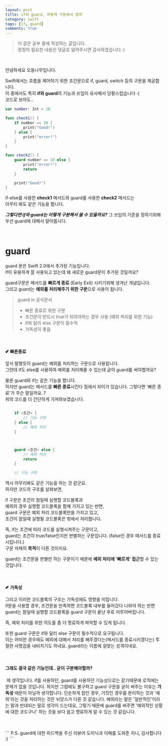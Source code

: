 ```yaml
---
layout: post
title: if와 guard, 어떻게 구분해서 쓸까
category: swift
tags: [if, guard]
comments: true
---
```



>이 글은 공부 중에 작성하는 글입니다.    
정정이 필요한 내용은 댓글로 알려주시면 감사하겠습니다 :)

<br>

안녕하세요 오동나무입니다.  <br>



Swift에서는 흐름을 제어하기 위한 조건문으로 if, guard, switch 등의 구문을 제공합니다.    
이 중에서도 특히 **if와 guard**의 기능과 쓰임이 유사해서 당황스럽습니다 :(    
코드로 보아도..  <br>

 ```swift
 var number: Int = 10

 func check1() {
     if number == 10 {
         print("Good!")
     } else {
         print("error!")
     }
 }

 func check2() {
     guard number == 10 else {
         print("error!")
         return
     }

     print("Good!")
 }
 ```     


if-else를 사용한 **check1** 메서드와 guard를 사용한 **check2** 메서드는      
아무리 봐도 같은 기능을 합니다.     <br>

***그렇다면 if와 guard는 어떻게 구분해서 쓸 수 있을까요?***
그 쓰임의 기준을 정하기위해 우선 guard에 대해서 알아봅시다.


<br>

# guard

guard 문은 Swift 2.0에서 추가된 기능입니다.    
if이 유용하게 잘 사용되고 있는데 왜 새로운 guard문이 추가된 것일까요? <br>

guard구문은 메서드를 **빠르게 종료** (Early Exit) 시키기위해 생겨난 개념입니다.   
그리고 guard는 **예외를 처리해주기 위한 구문**으로 사용이 됩니다.
<br>
>guard in 공식문서
>- 빠른 종료르 위한 구문
>- 조건문이 반드시 true가 되어야하는 경우 사용 (예외 처리를 위한 기능)
>- if와 달리 else 구문이 필수적
>- 가독성이 좋음

<br>

#### ✐ 빠른종료
앞서 말했듯이 guard는 예외를 처리하는 구문으로 사용됩니다.   
그런데 if도 else를 사용하여 예외를 처리해줄 수 있는데 굳이 guard를 써야할까요? <br>

물론 guard와 if는 같은 기능을 합니다.     
하지만 guard는 메서드를 **빠른 종료**시킨다 점에서 차이가 있습니다.
그렇다면 '빠른 종료'가 무슨 말일까요..?      
위의 코드를 더 간단하게 가져와보겠습니다.   

```swift

    if <조건> {
        // 기능 구현
    } else {
        // 예외 처리
    }



    guard <조건> else {
        // 예외 처리
        return
    }

    // 기능 구현

```     

역시 아무리봐도 같은 기능을 하는 것 같군요.    
하지만 코드의 구조를 살펴보면,    <br>

if 구문은 조건이 참일때 실행할 코드블록과    
예외의 경우 실행할 코드블록을 함께 가지고 있는 반면,   
guard 구문은 예외 처리 코드블록만을 가지고 있고,    
조건이 참일때 실행될 코드블록은 밖에서 처리합니다.
<br>

즉, if는 조건에 따라 코드를 실행시켜주는 구문이고,   
guard는 조건이 true/false인지만 판별하는 구문입니다. (false인 경우 메서드를 종료시킵니다.)   
구문 자체의 **목적**이 다른 것이지요.    <br>

guard는 조건문을 판별만 하는 구문이기 때문에 **예외 처리에 '빠르게' 접근**할 수 있는 것입니다.

<br>

#### ✐ 가독성
그리고 이러한 코드블록의 구조는 가독성에도 영향을 미칩니다.    
if문을 사용할 경우, 조건문을 만족하면 코드블록 내부를 들어갔다 나와야 하는 반면    
guard는 참일때 실행할 코드블록을 guard 구문이 끝난 후로 미루어버립니다.    <br>

즉, 예외 처리를 위한 의도를 좀 더 명료하게 파악할 수 있게 됩니다. <br>

또한 guard 구문은 if와 달리 else 구문이 필수적으로 요구됩니다.    
이는 어떠한 경우에도 예외에 대해서 처리를 해주겠다는(메서드를 종료시키겠다는) 투철한 사명감을 내비치기도 하네요. guard라는 이름에 걸맞는 성격이네요.

<br>

#### 그래도 결국 같은 기능인데.. 굳이 구분해야할까?
&nbsp;제 생각입니다. if를 사용하던, guard를 사용하던 기능상으로는 같기때문에 로직에는 문제가 없을 것입니다. 하지만 그럼에도 불구하고 guard 구문을 굳이 써주는 이유는 **가독성** 때문이 아닐까 생각합니다. 단순하게 참인 경우, 거짓인 경우를 분리하는 것과 '예외'라는 것을 처리하는 것은 뉘앙스가 다른 것 같습니다. 예외라는 말은 '일반적인'이라는 말과 반대되는 말로 생각이 드는데요, 그렇기 때문에 guard를 써주면 '예외적인 상황에 대한 코드구나' 하는 것을 보다 쉽고 명료하게 알 수 있는 것 같습니다.

<br>
<br>
```
P.S. guard에 대한 피드백을 주신 리뷰어 도미닉과 이해를 도와준 지니, 감사합니다 :)
```
<br>
